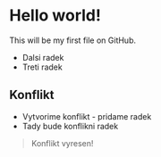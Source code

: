 # Hello world!
This will be my first file on GitHub.
- Dalsi radek
- Treti radek
## Konflikt
- Vytvorime konflikt - pridame radek
- Tady bude konflikni radek
> Konflikt vyresen!
